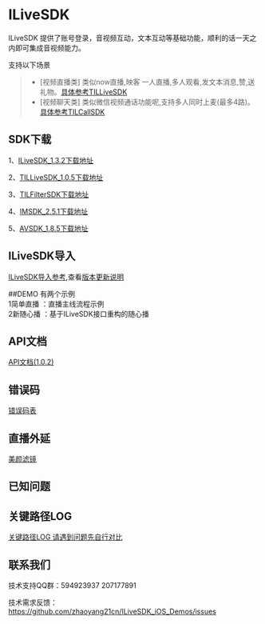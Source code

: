 # ILiveSDK
ILiveSDK 提供了账号登录，音视频互动，文本互动等基础功能，顺利的话一天之内即可集成音视频能力。

支持以下场景     
>* [视频直播类]
类似now直播,映客 一人直播,多人观看,发文本消息,赞,送礼物。[具体参考TILLiveSDK](https://github.com/zhaoyang21cn/ILiveSDK_iOS_Demos/blob/master/TILLiveSDK-README.md)
>* [视频聊天类]
     类似微信视频通话功能呢,支持多人同时上麦(最多4路)。[具体参考TILCallSDK](https://github.com/zhaoyang21cn/CallSDK_iOS_Demo)

## SDK下载
1、[ILiveSDK_1.3.2下载地址](http://dldir1.qq.com/hudongzhibo/ILiveSDK/ILiveSDK_1.3.3.zip)

2、[TILLiveSDK_1.0.5下载地址](http://dldir1.qq.com/hudongzhibo/ILiveSDK/TILLiveSDK_1.0.5.zip)

3、[TILFilterSDK下载地址](http://dldir1.qq.com/hudongzhibo/ILiveSDK/TILFilterSDK.zip)

4、[IMSDK_2.5.1下载地址](http://dldir1.qq.com/hudongzhibo/ILiveSDK/IMSDK_2.5.1.zip)

5、[AVSDK_1.8.5下载地址](http://dldir1.qq.com/hudongzhibo/ILiveSDK/AVSDK_1.8.5.zip)




## ILiveSDK导入
[ILiveSDK导入参考](https://github.com/zhaoyang21cn/ILiveSDK_iOS_Demos/blob/master/ILiveSDK-README.md),查看[版本更新说明](https://github.com/zhaoyang21cn/ILiveSDK_iOS_Demos/blob/master/doc/ILiveSDK_ChangeList.md)


##DEMO
有两个示例 <br />
1简单直播 ：直播主线流程示例  <br />
2新随心播 ：基于ILiveSDK接口重构的随心播   

## API文档
[API文档(1.0.2)](https://zhaoyang21cn.github.io/ilivesdk_help/ios_help/)

## 错误码
[错误码表](https://github.com/zhaoyang21cn/ILiveSDK_Android_Demos/blob/master/doc/ILiveSDK/error.md)

## 直播外延

[美颜滤镜](https://github.com/zhaoyang21cn/ILiveSDK_iOS_Demos/blob/master/TILFilterSDK-README.md)

## 已知问题

## 关键路径LOG
[关键路径LOG 请遇到问题先自行对比](https://github.com/zhaoyang21cn/suixinbo_doc/blob/master/doc2/log.md)

## 联系我们
技术支持QQ群：594923937 207177891

技术需求反馈：https://github.com/zhaoyang21cn/ILiveSDK_iOS_Demos/issues 
